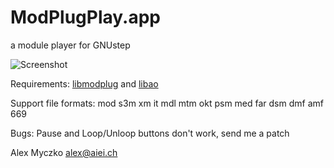 
# ModPlugPlay.app
a module player for GNUstep

![Screenshot](https://raw.github.com/alexmyczko/ModPlugPlay.app/master/ModPlugPlay.png?raw=true "Screenshot")

Requirements:
    [libmodplug](https://github.com/Konstanty/libmodplug) and [libao](https://github.com/xiph/libao)

Support file formats:
    mod s3m xm it mdl mtm okt psm med far dsm dmf amf 669

Bugs:
    Pause and Loop/Unloop buttons don't work, send me a patch

Alex Myczko <alex@aiei.ch>
